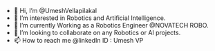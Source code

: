 - 👋 Hi, I’m @UmeshVellapilakal
- 👀 I’m interested in Robotics and Artificial Intelligence.
- 🌱 I’m currently Working as a Robotics Engineer @NOVATECH ROBO.
- 💞️ I’m looking to collaborate on any Robotics or AI projects.
- 📫 How to reach me @linkedIn ID : Umesh VP

<!---
UmeshVellapilakal/UmeshVellapilakal is a ✨ special ✨ repository because its `README.md` (this file) appears on your GitHub profile.
You can click the Preview link to take a look at your changes.
--->
